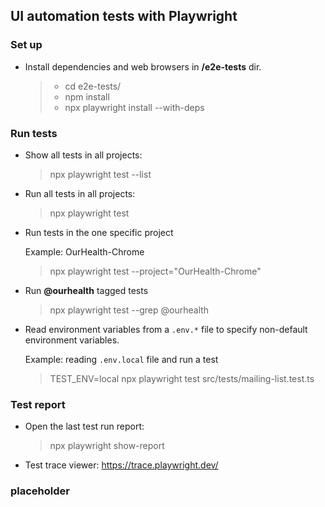 ## UI automation tests with Playwright

### Set up
* Install dependencies and web browsers in **/e2e-tests** dir.
  >
  >  * cd e2e-tests/
  >  * npm install
  >  * npx playwright install --with-deps
  >

### Run tests
* Show all tests in all projects:
  > npx playwright test --list

* Run all tests in all projects:
  > npx playwright test

* Run tests in the one specific project

  Example: OurHealth-Chrome
  > npx playwright test --project="OurHealth-Chrome"

* Run **@ourhealth** tagged tests
  > npx playwright test --grep @ourhealth

* Read environment variables from a `.env.*` file to specify non-default environment variables.
  
  Example: reading `.env.local` file and run a test
  > TEST_ENV=local npx playwright test src/tests/mailing-list.test.ts

### Test report
* Open the last test run report:
  > npx playwright show-report

* Test trace viewer: https://trace.playwright.dev/


### placeholder

